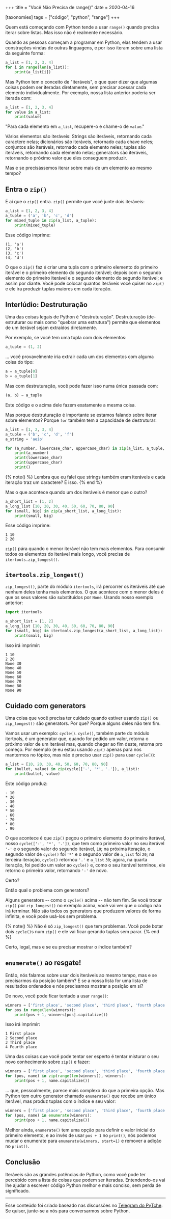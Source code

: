 +++
title = "Você Não Precisa de range()"
date = 2020-04-16

[taxonomies]
tags = ["código", "python", "range"]
+++

Quem está começando com Python tende a usar `range()` quando precisa iterar
sobre listas. Mas isso não é realmente necessário.

<!-- more -->

Quando as pessoas começam a programar em Python, elas tendem a usar
construções vindas de outras linguagens, e por isso iteram sobre uma lista da
seguinte forma:

```python
a_list = [1, 2, 3, 4]
for i in range(len(a_list)):
    print(a_list[i])
```

Mas Python tem o conceito de "iteráveis", o que quer dizer que algumas coisas
podem ser iteradas diretamente, sem precisar acessar cada elemento
individualmente. Por exemplo, nossa lista anterior poderia ser iterada com:

```python
a_list = [1, 2, 3, 4]
for value in a_list:
    print(value)
```

"Para cada elemento em `a_list`, recupere-o e chame-o de `value`."

Vários elementos são iteráveis: Strings são iteráveis, retornando cada
caractere nelas; dicionários são iteráveis, retornado cada chave neles;
conjuntos são iteráveis, retornado cada elemento neles; tuplas são iteráveis,
retornando cada elemento nelas; generators são iteráveis, retornando o próximo
valor que eles conseguem produzir.

Mas e se precisássemos iterar sobre mais de um elemento ao mesmo tempo?

## Entra o `zip()`

É aí que o `zip()` entra. `zip()` permite que você junte dois iteráveis:

```python
a_list = [1, 2, 3, 4]
a_tuple = ('a', 'b', 'c', 'd')
for mixed_tuple in zip(a_list, a_tuple):
    print(mixed_tuple)
```

Esse código imprime:

```
(1, 'a')
(2, 'b')
(3, 'c')
(4, 'd')
```

O que o `zip()` faz é criar uma tupla com o primeiro elemento do primeiro
iterável e o primeiro elemento do segundo iterável; depois com o segundo
elemento do primeiro iterável e o segundo elemento do segundo iterável; e
assim por diante. Você pode colocar quantos iteráveis você quiser no `zip()` e
ele ira produzir tuplas maiores em cada iteração.

## Interlúdio: Destruturação

Uma das coisas legais de Python é "destruturação". Destruturação
(de-estruturar ou mais como "quebrar uma estrutura") permite que elementos de
um iterável sejam extraídos diretamente.

Por exemplo, se você tem uma tupla com dois elementos:

```python
a_tuple = (1, 2)
```

... você provavelmente iria extrair cada um dos elementos com alguma coisa do
tipo:


```python
a = a_tuple[0]
b = a_tuple[1]
```

Mas com destruturação, você pode fazer isso numa única passada com:

```python
(a, b) = a_tuple
```

Este código e o acima dele fazem exatamente a mesma coisa.

Mas porque destruturação é importante se estamos falando sobre iterar sobre
elementos? Porque `for` também tem a capacidade de destruturar:

```python
a_list = [1, 2, 3, 4]
a_tuple = ('b', 'c', 'd', 'f')
a_string = 'aeio'

for (a_number, lowercase_char, uppercase_char) in zip(a_list, a_tuple, a_string):
    print(a_number)
    print(lowercase_char)
    print(uppercase_char)
    print()
```

{% note() %}
Lembra que eu falei que strings também eram iteráveis e cada iteração traz um
caractere? É isso.
{% end %}

Mas o que acontece quando um dos iteráveis é menor que o outro?

```python
a_short_list = [1, 2]
a_long_list [10, 20, 30, 40, 50, 60, 70, 80, 90]
for (small, big) in zip(a_short_list, a_long_list):
    print(small, big)
```

Esse código imprime:

```
1 10
2 20
```
`zip()` pára quando o menor iterável não tem mais elementos. Para consumir
todos os elementos do iterável mais longo, você precisa de
`itertools.zip_longest()`.

## `itertools.zip_longest()`

`zip_longest()`, parte do módulo `itertools`, irá percorrer os iteráveis até
que nenhum deles tenha mais elementos. O que acontece com o menor deles é que
os seus valores são substituídos por `None`. Usando nosso exemplo anterior:

```python
import itertools

a_short_list = [1, 2]
a_long_list [10, 20, 30, 40, 50, 60, 70, 80, 90]
for (small, big) in itertools.zip_longest(a_short_list, a_long_list):
    print(small, big)
```

Isso irá imprimir:

```
1 10
2 20
None 30
None 40
None 50
None 60
None 70
None 80
None 90
```

## Cuidado com generators

Uma coisa que você precisa ter cuidado quando estiver usando `zip()` ou
`zip_longest()` são generators. Por que? Porque alguns deles não tem fim.

Vamos usar um exemplo: `cycle()`. `cycle()`, também parte do módulo itertools,
é um generator que, quando for pedido um valor, retorna o próximo valor de um
iterável mas, quando chegar ao fim deste, retorna pro começo. Por exemplo (e
eu estou usando `zip()` apenas para nos mantermos no tópico, mas não é preciso
usar `zip()` para usar `cycle()`):

```python
a_list = [10, 20, 30, 40, 50, 60, 70, 80, 90]
for (bullet, value) in zip(cycle(['-', '*', '.']), a_list):
    print(bullet, value)
```

Este código produz:

```
- 10
* 20
. 30
- 40
* 50
. 60
- 70
* 80
. 90
```

O que acontece é que `zip()` pegou o primeiro elemento do primeiro iterável,
nosso `cycle(['-', '*', '.'])`, que tem como primeiro valor no seu iterável
`'-'` e o segundo valor do segundo iterável, `10`; na próxima iteração, o
segundo valor de `cycle()` foi `'*'` e o segundo valor de `a_list` foi `20`;
na terceira iteração, `cycle()` retornou `'.'` e `a_list` `30`; agora, na
quarta iteração, foi pedido um valor ao `cycle()` e, como o seu iterável
terminou, ele retorno o primeiro valor, retornando `'-'` de novo.

Certo?

Então qual o problema com generators?

Alguns generators -- como o `cycle()` acima -- não tem fim. Se você trocar
`zip()` por `zip_longest()` no exemplo acima, você vai ver que o código não
irá terminar. Não são todos os generators que produzem valores de forma
infinita, e você pode usá-los sem problema.

{% note() %}
Não é só `zip_longest()` que tem problemas. Você pode botar dois `cycle()`s
num `zip()` e ele vai ficar gerando tuplas sem parar.
{% end %}

Certo, legal, mas e se eu precisar mostrar o índice também?

## `enumerate()` ao resgate!

Então, nós falamos sobre usar dois iteráveis ao mesmo tempo, mas e se
precisarmos da posição também? E se a nossa lista for uma lista de resultados
ordenados e nós precisamos mostrar a posição em si?

De novo, você pode ficar tentado a usar `range()`:

```python
winners = ['first place', 'second place', 'third place', 'fourth place']
for pos in range(len(winners)):
    print(pos + 1, winners[pos].capitalize())
```

Isso irá imprimir:

```
1 First place
2 Second place
3 Third place
4 Fourth place
```

Uma das coisas que você pode tentar ser esperto é tentar misturar o seu novo
conhecimento sobre `zip()` e fazer:

```python
winners = ['first place', 'second place', 'third place', 'fourth place']
for (pos, name) in zip(range(len(winners)), winners):
    print(pos + 1, name.capitalize())
```

... que, pessoalmente, parece mais complexo do que a primeira opção. Mas
Python tem outro generator chamado `enumerate()` que recebe um único iterável,
mas produz tuplas com o índice e seu valor:

```python
winners = ['first place', 'second place', 'third place', 'fourth place']
for (pos, name) in enumerate(winners):
    print(pos + 1, name.capitalize())
```

Melhor ainda, `enumerate()` tem uma opção para definir o valor inicial do
primeiro elemento, e ao invés de usar `pos + 1` no `print()`, nós podemos
mudar o enumerate para `enumerate(winners, start=1)` e remover a adição no
`print()`.

## Conclusão

Iteráveis são as grandes potências de Python, como você pode ter percebido com
a lista de coisas que podem ser iteradas. Entendendo-os vai lhe ajudar a
escrever código Python melhor e mais conciso, sem perda de significado.

---

Esse conteúdo foi criado baseado nas discussões no [Telegram do
PyTche](https://t.me/pytche). Se quiser, junte-se a nós para conversarmos
sobre Python.

<!-- 
vim:spelllang=pt:
-->
